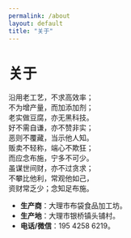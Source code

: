 ```yaml
---
permalink: /about
layout: default
title: "关于"
---
```


# 关于

沿用老工艺，不求高效率；<br>
不为增产量，而加添加剂；<br>
老实做豆腐，亦无黑科技。<br>
好不需自谦，亦不赞非实；<br>
恶则不覆藏，当示他人知。<br>
贩卖不轻称，端心不欺狂；<br>
而应念布施，宁多不可少。<br>
虽谋世间财，亦不过贪求；<br>
不攀比他利，常观他如己，<br>
资财常乏少；念知足布施。

<ul>
  <li><b>生产商</b>：大理市布袋食品加工坊。</li>
  <li><b>生产地</b>：大理市银桥镇头铺村。</li>
  <li><b>电话/微信</b>：195 4258 6219。</li>
</ul>